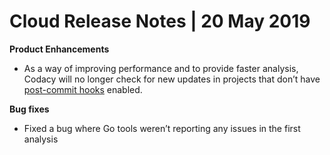# Cloud Release Notes | 20 May 2019

**Product Enhancements**

-   <span style="font-weight:400">As a way of improving performance and
    to provide faster analysis, Codacy will no longer check for new
    updates in projects that don’t have </span>[<span
    style="font-weight:400">post-commit
    hooks</span>](/hc/en-us/articles/214085885-Post-Commit-Hooks)<span
    style="font-weight:400"> enabled.</span>

**Bug fixes**

-   <span style="font-weight:400">Fixed a bug where Go tools weren’t
    reporting any issues in the first analysis</span>
